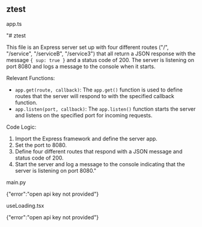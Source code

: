 ## ztest

app.ts


"# ztest

This file is an Express server set up with four different routes (\"/\", \"/service\", \"/serviceB\", \"/service3\") that all return a JSON response with the message `{ sup: true }` and a status code of 200. The server is listening on port 8080 and logs a message to the console when it starts.

Relevant Functions:
- `app.get(route, callback)`: The `app.get()` function is used to define routes that the server will respond to with the specified callback function.
- `app.listen(port, callback)`: The `app.listen()` function starts the server and listens on the specified port for incoming requests.

Code Logic:
1. Import the Express framework and define the server app.
2. Set the port to 8080.
3. Define four different routes that respond with a JSON message and status code of 200.
4. Start the server and log a message to the console indicating that the server is listening on port 8080."


main.py


{"error":"open api key not provided"}


useLoading.tsx


{"error":"open api key not provided"}

